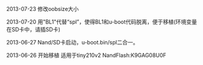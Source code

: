 
2013-07-23 修改oobsize大小

2013-07-20 用"BL1"代替“spl”，使得BL1和u-boot代码脱离，便于移植(环境变量在SD卡中，请插SD卡)

2013-06-27 Nand/SD卡启动，u-boot.bin/spl二合一。

2013-06-26 开始移植 适用于tiny210v2 NandFlash:K9GAG08U0F
